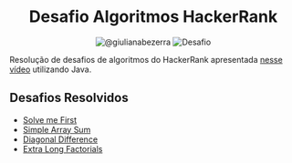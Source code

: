 <h1 align="center">
  Desafio Algoritmos HackerRank
</h1>

<p align="center">
 <img src="https://img.shields.io/static/v1?label=Youtube&message=@giulianabezerra&color=8257E5&labelColor=000000" alt="@giulianabezerra" />
 <img src="https://img.shields.io/static/v1?label=Tipo&message=Desafio&color=8257E5&labelColor=000000" alt="Desafio " />
</p>

Resolução de desafios de algoritmos do HackerRank apresentada [nesse vídeo](https://youtu.be/cPpQbyURo48) utilizando Java.

## Desafios Resolvidos

- [Solve me First](https://www.hackerrank.com/challenges/solve-me-first/problem?isFullScreen=true)
- [Simple Array Sum](https://www.hackerrank.com/challenges/simple-array-sum/problem?isFullScreen=true)
- [Diagonal Difference](https://www.hackerrank.com/challenges/diagonal-difference/problem?isFullScreen=true)
- [Extra Long Factorials](https://www.hackerrank.com/challenges/extra-long-factorials/problem?isFullScreen=true)
